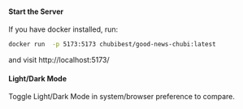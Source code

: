 #### Start the Server
If you have docker installed, run:
```bash
docker run  -p 5173:5173 chubibest/good-news-chubi:latest
```
and visit http://localhost:5173/

#### Light/Dark Mode
Toggle Light/Dark Mode in system/browser preference to compare.

